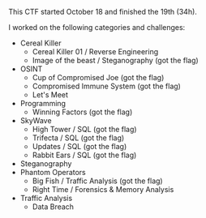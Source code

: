 This CTF started October 18 and finished the 19th (34h).

[
  Format for the general CTF categories, the challenges and the categories of this CTF:
    - Category as presented in this CTF
      - Name of the challenge / general CTF category (indicator for the flag)
]: <>

I worked on the following categories and challenges:
- Cereal Killer
  - Cereal Killer 01 / Reverse Engineering
  - Image of the beast / Steganography (got the flag)
- OSINT
  - Cup of Compromised Joe (got the flag)
  - Compromised Immune System (got the flag)
  - Let's Meet
- Programming
  - Winning Factors (got the flag)
- SkyWave
    - High Tower / SQL (got the flag)
    - Trifecta / SQL (got the flag)
    - Updates / SQL (got the flag)
    - Rabbit Ears / SQL (got the flag)
- Steganography
- Phantom Operators
  - Big Fish / Traffic Analysis (got the flag)
  - Right Time / Forensics & Memory Analysis
- Traffic Analysis
  - Data Breach
